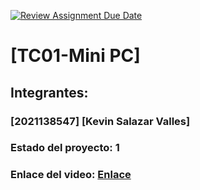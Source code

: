 [![Review Assignment Due Date](https://classroom.github.com/assets/deadline-readme-button-22041afd0340ce965d47ae6ef1cefeee28c7c493a6346c4f15d667ab976d596c.svg)](https://classroom.github.com/a/QphBnA5S)
# [TC01-Mini PC]
## Integrantes:
### [2021138547] [Kevin Salazar Valles]

### Estado del proyecto: 1
### Enlace del video: [Enlace](https://youtu.be/kQfc7xD2OBw)
